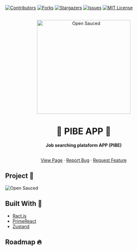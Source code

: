 [![Contributors][contributors-shield]][contributors-url]
[![Forks][forks-shield]][forks-url]
[![Stargazers][stars-shield]][stars-url]
[![Issues][issues-shield]][issues-url]
[![MIT License][license-shield]][license-url]

<div align="center">
  <br>
  <img alt="Open Sauced" src="https://s3.aws-k8s.generated.photos/ai-generated-photos/upscaler-uploads/uploads/588/1d2d744c-24b1-4297-b29a-5f6d61476666.png" width="300px">
  <h1> 🏢 <strong>PIBE APP</strong> 🏢 </h1>
  <strong>Job searching plataform APP (PIBE)</strong>
</div>
<br>


 <p align="center">
    <a href="https://pibe-api.herokuapp.com/api/v1/pibe/swagger-ui">View Page</a>
    ·
    <a href="https://github.com/ThePandaDevs/pibe-app/issues">Report Bug</a>
    ·
    <a href="https://github.com/ThePandaDevs/pibe-app/issues">Request Feature</a>
</p>

## Project 📌
 <img alt="Open Sauced" src="https://s3.aws-k8s.generated.photos/ai-generated-photos/upscaler-uploads/uploads/28/f8092fb1-2cc3-42c4-b725-776a7c60e876.png">


## Built With 🚧

-   [Ract.js](https://es.reactjs.org/)
-   [PrimeReact](https://www.primefaces.org/primereact/)
-   [Zustand](https://zustand-demo.pmnd.rs/)

## Roadmap 🔥


[contributors-shield]: https://img.shields.io/github/contributors/HectorSaldes/liber.svg?style=for-the-badge&logo=counterstrike&color=2557A7
[contributors-url]: https://github.com/ThePandaDevs/pibe-app/graphs/contributors
[forks-shield]: https://img.shields.io/github/forks/HectorSaldes/liber.svg?style=for-the-badge&logo=forestry&color=EAF3FB
[forks-url]: https://github.com/ThePandaDevs/pibe-app/network/members
[stars-shield]: https://img.shields.io/github/stars/HectorSaldes/liber.svg?style=for-the-badge&logo=riseup&color=F763B6
[stars-url]: https://github.com/ThePandaDevs/pibe-app/stargazers
[issues-shield]: https://img.shields.io/github/issues/HectorSaldes/liber.svg?style=for-the-badge&logo=stardock&color=2557A7
[issues-url]: https://github.com/ThePandaDevs/pibe-app/issues
[license-shield]: https://img.shields.io/github/license/HectorSaldes/liber.svg?style=for-the-badge&logo=wikidata&color=E6E2E2
[license-url]: https://github.com/ThePandaDevs/pibe-app/blob/master/LICENSE.txt
[photo-mockup]: https://s3.aws-k8s.generated.photos/ai-generated-photos/upscaler-uploads/uploads/28/f8092fb1-2cc3-42c4-b725-776a7c60e876.png
